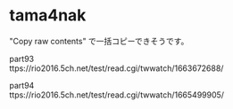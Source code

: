# tama4nak

"Copy raw contents" で一括コピーできそうです。


part93   
ttps://rio2016.5ch.net/test/read.cgi/twwatch/1663672688/

part94  
ttps://rio2016.5ch.net/test/read.cgi/twwatch/1665499905/
